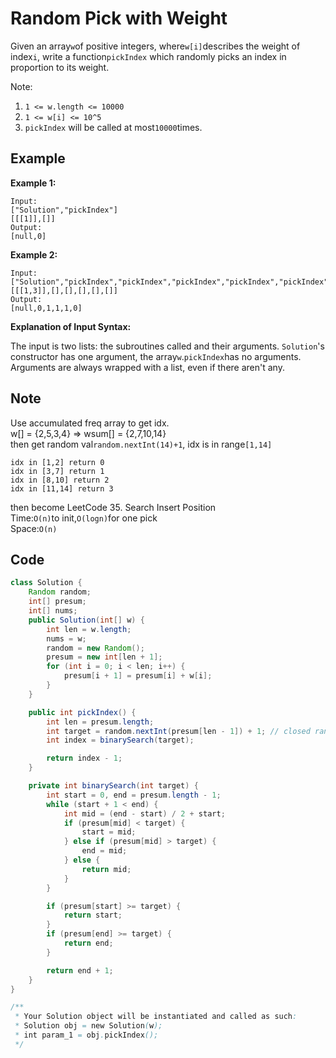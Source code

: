 # Random Pick with Weight

Given an array`w`of positive integers, where`w[i]`describes the weight of index`i`, write a function`pickIndex` which randomly picks an index in proportion to its weight.

Note:

1. `1 <= w.length <= 10000`
2. `1 <= w[i] <= 10^5`
3. `pickIndex` will be called at most`10000`times.

## Example

**Example 1:**

```
Input: 
["Solution","pickIndex"]
[[[1]],[]]
Output: 
[null,0]
```

**Example 2:**

```
Input: 
["Solution","pickIndex","pickIndex","pickIndex","pickIndex","pickIndex"]
[[[1,3]],[],[],[],[],[]]
Output: 
[null,0,1,1,1,0]
```

**Explanation of Input Syntax:**

The input is two lists: the subroutines called and their arguments. `Solution`'s constructor has one argument, the array`w`.`pickIndex`has no arguments. Arguments are always wrapped with a list, even if there aren't any.

## Note

Use accumulated freq array to get idx.\
w\[] = {2,5,3,4} => wsum\[] = {2,7,10,14}\
then get random val`random.nextInt(14)+1`, idx is in range`[1,14]`

```
idx in [1,2] return 0
idx in [3,7] return 1
idx in [8,10] return 2
idx in [11,14] return 3
```

then become LeetCode 35. Search Insert Position\
Time:`O(n)`to init,`O(logn)`for one pick\
Space:`O(n)`

## Code

```java
class Solution {
    Random random;
    int[] presum;
    int[] nums;
    public Solution(int[] w) {
        int len = w.length;
        nums = w;
        random = new Random();
        presum = new int[len + 1];
        for (int i = 0; i < len; i++) {
            presum[i + 1] = presum[i] + w[i];
        }
    }

    public int pickIndex() {
        int len = presum.length;
        int target = random.nextInt(presum[len - 1]) + 1; // closed range: [1, presum[len - 1]]
        int index = binarySearch(target);

        return index - 1;
    }

    private int binarySearch(int target) {
        int start = 0, end = presum.length - 1;
        while (start + 1 < end) {
            int mid = (end - start) / 2 + start;
            if (presum[mid] < target) {
                start = mid;
            } else if (presum[mid] > target) {
                end = mid;
            } else {
                return mid;
            }
        }

        if (presum[start] >= target) {
            return start;
        }
        if (presum[end] >= target) {
            return end;
        }

        return end + 1;
    }
}

/**
 * Your Solution object will be instantiated and called as such:
 * Solution obj = new Solution(w);
 * int param_1 = obj.pickIndex();
 */
```
